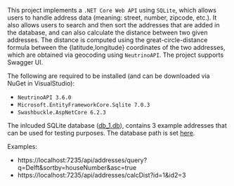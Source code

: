 This project implements a `.NET Core Web API` using `SQLite`, which allows users to handle address data (meaning: street, number, zipcode, etc.). It also allows users to search and then sort the addresses that are added in the database, and can also calculate the distance between two given addresses. The distance is computed using the great-circle-distance formula between the {latitude,longitude} coordinates of the two addresses, which are obtained via geocoding using `NeutrinoAPI`. The project supports Swagger UI. 

The following are required to be installed (and can be downloaded via NuGet in VisualStudio): 
- `NeutrinoAPI 3.6.0`
- `Microsoft.EntityFrameworkCore.Sqlite 7.0.3` 
- `Swashbuckle.AspNetCore 6.2.3` 

The inlcuded SQLite database ([db_1.db](db_1.db)), contains 3 example addresses that can be used for testing purposes. The database path is set [here](appsettings.json#L3).

Examples:
- https://localhost:7235/api/addresses/query?q=Delft&sortby=houseNumber&asc=true
- https://localhost:7235/api/addresses/calcDist?id=1&id2=3


